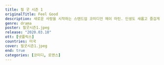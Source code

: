 ```yaml
---
title: 필 굿 시즌 1
originalTitle: Feel Good
description: 새로운 사랑을 시작하는 스탠드업 코미디언 메이 마틴. 인생도 새롭고 즐겁게 바뀔 줄 알았다. 하지만 여자친구 조지와의 관계는 복잡하고, 중독 치료는 지긋지긋하다.
genre: drama
poster: 필굿시즌1.jpeg
release: "2020.03.18"
ott: [넷플릭스]
countries: 미국
cover: 필굿시즌1.jpeg
end: true
categories: [코미디, 로맨스]
---
```

